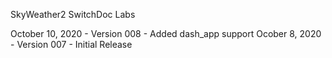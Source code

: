 SkyWeather2
SwitchDoc Labs

October 10, 2020 - Version 008 - Added dash_app support
Ocober 8, 2020 - Version 007 - Initial Release
